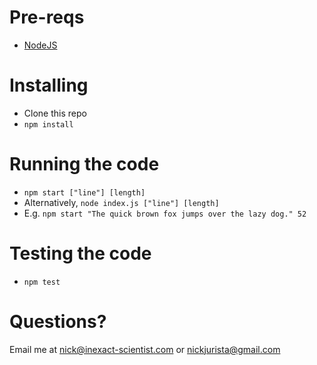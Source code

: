 # Pre-reqs
- [NodeJS](https://nodejs.org)

# Installing
- Clone this repo
- `npm install`

# Running the code
- `npm start ["line"] [length]`
- Alternatively, `node index.js ["line"] [length]`
- E.g. `npm start "The quick brown fox jumps over the lazy dog." 52`

# Testing the code
- `npm test`

# Questions?
Email me at nick@inexact-scientist.com or nickjurista@gmail.com
